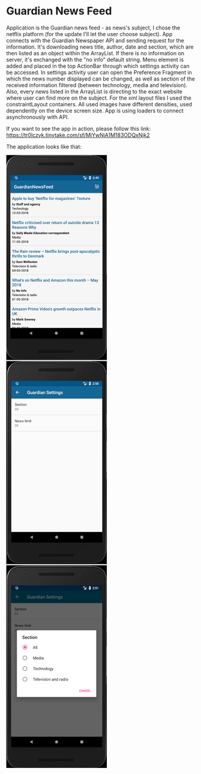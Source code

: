 Guardian News Feed
===================================

Application is the Guardian news feed - as news's subject, I chose the netflix platform (for the update I'll let the user choose subject). App connects with the Guardian Newspaper API and sending request for the information. It's downloading news title, author, date and section, which are then listed as an object within the ArrayList. If there is no information on server, it's exchanged with the "no info" default string. Menu element is added and placed in the top ActionBar through which settings activity can be accessed. In settings activity user can open the Preference Fragment in which the news number displayed can be changed, as well as section of the received information filtered (between technology, media and television). Also, every news listed in the ArrayList is directing to the exact website where user can find more on the subject. For the xml layout files I used the constraintLayout containers. All used images have different densities, used dependently on the device screen size. App is using loaders to connect asynchronously with API.

If you want to see the app in action, please follow this link: https://tr0lczyk.tinytake.com/sf/MjYwNjA1M183ODQxNjk2

The application looks like that:

![](image/guardian1.PNG)![](image/guardian2.PNG)![](image/guardian3.PNG)

